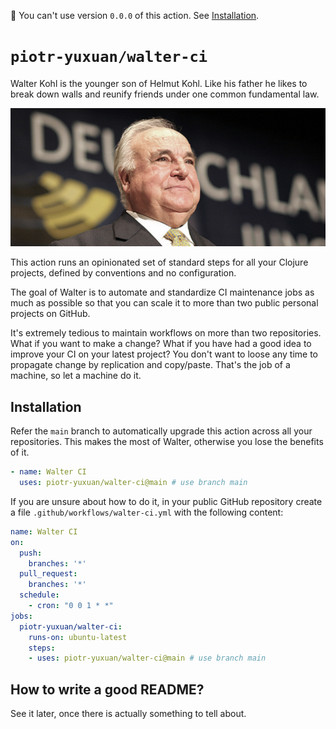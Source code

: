 👋 You can't use version `0.0.0` of this action. See
[Installation](#installation).

# `piotr-yuxuan/walter-ci`

Walter Kohl is the younger son of Helmut Kohl. Like his father he
likes to break down walls and reunify friends under one common
fundamental law.

![](./doc/helmut-kohl-1.jpg)

This action runs an opinionated set of standard steps for all your
Clojure projects, defined by conventions and no configuration.

The goal of Walter is to automate and standardize CI maintenance jobs
as much as possible so that you can scale it to more than two public
personal projects on GitHub.

It's extremely tedious to maintain workflows on more than two
repositories. What if you want to make a change? What if you have had
a good idea to improve your CI on your latest project? You don't want
to loose any time to propagate change by replication and
copy/paste. That's the job of a machine, so let a machine do it.

## Installation

Refer the `main` branch to automatically upgrade this action across
all your repositories. This makes the most of Walter, otherwise you
lose the benefits of it.

``` yaml
- name: Walter CI
  uses: piotr-yuxuan/walter-ci@main # use branch main
```

If you are unsure about how to do it, in your public GitHub repository
create a file `.github/workflows/walter-ci.yml` with the following
content:

``` yaml
name: Walter CI
on:
  push:
    branches: '*'
  pull_request:
    branches: '*'
  schedule:
    - cron: "0 0 1 * *"
jobs:
  piotr-yuxuan/walter-ci:
    runs-on: ubuntu-latest
    steps:
    - uses: piotr-yuxuan/walter-ci@main # use branch main
```

## How to write a good README?

See it later, once there is actually something to tell about.
